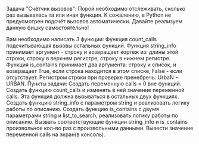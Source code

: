 Задача "Счётчик вызовов":
Порой необходимо отслеживать, сколько раз вызывалась та или иная функция. К сожалению, в Python не предусмотрен подсчёт вызовов автоматически.
Давайте реализуем данную фишку самостоятельно!

Вам необходимо написать 3 функции:
Функция count_calls подсчитывающая вызовы остальных функций.
Функция string_info принимает аргумент - строку и возвращает кортеж из: длины этой строки, строку в верхнем регистре, строку в нижнем регистре.
Функция is_contains принимает два аргумента: строку и список, и возвращает True, если строка находится в этом списке, False - если отсутствует. Регистром строки при проверке пренебречь: UrbaN ~ URBAN.
Пункты задачи:
Создать переменную calls = 0 вне функций.
Создать функцию count_calls и изменять в ней значение переменной calls. Эта функция должна вызываться в остальных двух функциях.
Создать функцию string_info с параметром string и реализовать логику работы по описанию.
Создать функцию is_contains с двумя параметрами string и list_to_search, реализовать логику работы по описанию.
Вызвать соответствующие функции string_info и is_contains произвольное кол-во раз с произвольными данными.
Вывести значение переменной calls на экран(в консоль).
